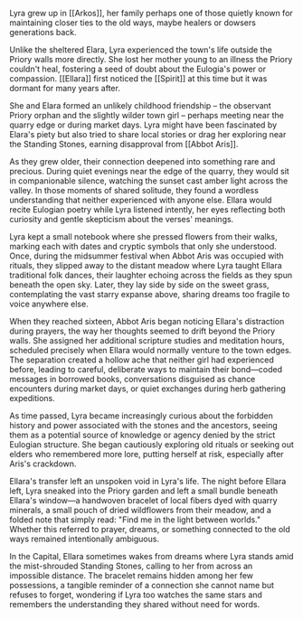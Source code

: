 Lyra grew up in [[Arkos]], her family perhaps one of those quietly known for maintaining closer ties to the old ways, maybe healers or dowsers generations back. 

Unlike the sheltered Elara, Lyra experienced the town's life outside the Priory walls more directly. She lost her mother young to an illness the Priory couldn't heal, fostering a seed of doubt about the Eulogia's power or compassion. [[Ellara]] first noticed the [[Spirit]] at this time but it was dormant for many years after.

She and Elara formed an unlikely childhood friendship – the observant Priory orphan and the slightly wilder town girl – perhaps meeting near the quarry edge or during market days. Lyra might have been fascinated by Elara's piety but also tried to share local stories or drag her exploring near the Standing Stones, earning disapproval from [[Abbot Aris]]. 

As they grew older, their connection deepened into something rare and precious. During quiet evenings near the edge of the quarry, they would sit in companionable silence, watching the sunset cast amber light across the valley. In those moments of shared solitude, they found a wordless understanding that neither experienced with anyone else. Ellara would recite Eulogian poetry while Lyra listened intently, her eyes reflecting both curiosity and gentle skepticism about the verses' meanings.

Lyra kept a small notebook where she pressed flowers from their walks, marking each with dates and cryptic symbols that only she understood. Once, during the midsummer festival when Abbot Aris was occupied with rituals, they slipped away to the distant meadow where Lyra taught Ellara traditional folk dances, their laughter echoing across the fields as they spun beneath the open sky. Later, they lay side by side on the sweet grass, contemplating the vast starry expanse above, sharing dreams too fragile to voice anywhere else.

When they reached sixteen, Abbot Aris began noticing Ellara's distraction during prayers, the way her thoughts seemed to drift beyond the Priory walls. She assigned her additional scripture studies and meditation hours, scheduled precisely when Ellara would normally venture to the town edges. The separation created a hollow ache that neither girl had experienced before, leading to careful, deliberate ways to maintain their bond—coded messages in borrowed books, conversations disguised as chance encounters during market days, or quiet exchanges during herb gathering expeditions.

As time passed, Lyra became increasingly curious about the forbidden history and power associated with the stones and the ancestors, seeing them as a potential source of knowledge or agency denied by the strict Eulogian structure. She began cautiously exploring old rituals or seeking out elders who remembered more lore, putting herself at risk, especially after Aris's crackdown.

Ellara's transfer left an unspoken void in Lyra's life. The night before Ellara left, Lyra sneaked into the Priory garden and left a small bundle beneath Ellara's window—a handwoven bracelet of local fibers dyed with quarry minerals, a small pouch of dried wildflowers from their meadow, and a folded note that simply read: "Find me in the light between worlds." Whether this referred to prayer, dreams, or something connected to the old ways remained intentionally ambiguous.

In the Capital, Ellara sometimes wakes from dreams where Lyra stands amid the mist-shrouded Standing Stones, calling to her from across an impossible distance. The bracelet remains hidden among her few possessions, a tangible reminder of a connection she cannot name but refuses to forget, wondering if Lyra too watches the same stars and remembers the understanding they shared without need for words.